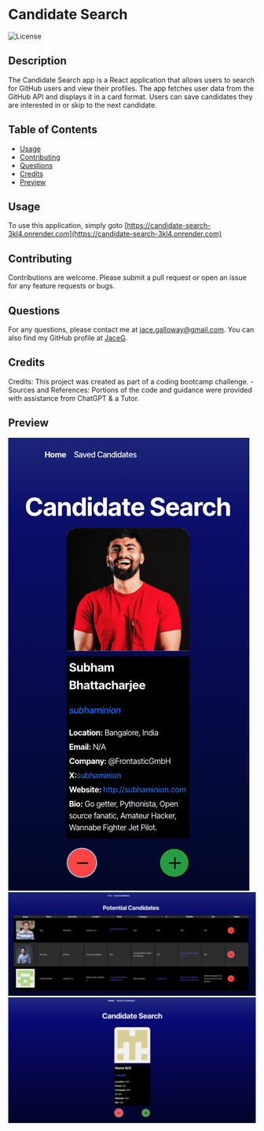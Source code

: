 # Candidate Search

![License](https://img.shields.io/badge/License-MIT-blue.svg)

## Description

The Candidate Search app is a React application that allows users to search for GitHub users and view their profiles. The app fetches user data from the GitHub API and displays it in a card format. Users can save candidates they are interested in or skip to the next candidate.

## Table of Contents

-   [Usage](#usage)
-   [Contributing](#contributing)
-   [Questions](#questions)
-   [Credits](#credits)
-   [Preview](#preview)

## Usage

To use this application, simply goto [https://candidate-search-3kl4.onrender.com](https://candidate-search-3kl4.onrender.com)

## Contributing

Contributions are welcome. Please submit a pull request or open an issue for any feature requests or bugs.

## Questions

For any questions, please contact me at jace.galloway@gmail.com. You can also find my GitHub profile at [JaceG](https://github.com/JaceG).

## Credits

Credits: This project was created as part of a coding bootcamp challenge. - Sources and References: Portions of the code and guidance were provided with assistance from ChatGPT & a Tutor.

## Preview

![Portfolio 1](./Assets/Screenshot-1.png)
![Portfolio 2](./Assets/Screenshot-2.png)
![Portfolio 3](./Assets/Screenshot-3.png)
